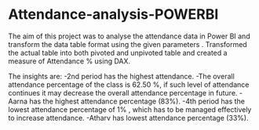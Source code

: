 # Attendance-analysis-POWERBI
The aim of this project was to analyse the attendance data in Power BI and transform the data table format using the given parameters .
Transformed the actual table into both pivoted and unpivoted table and created a measure of Attendance % using DAX.

The insights are:
-2nd period has the highest attendance.
-The overall attendance percentage of the class is 62.50 %, if such level of attendance continues it may decrease the overall attendance percentage in future.
-Aarna has the highest attendance percentage (83%).
-4th period has the lowest attendance percentage of 1% , which has to be managed effectively to increase attendance.
-Atharv has lowest attendance percentage (33%).

